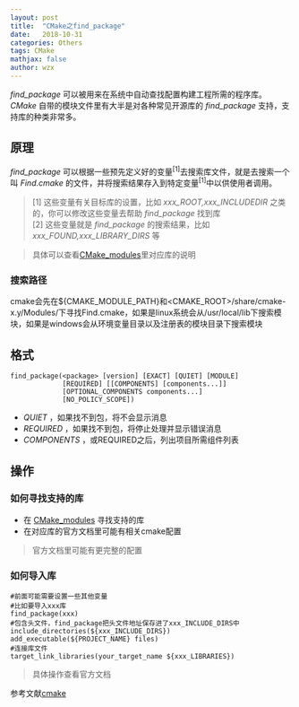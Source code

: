```yaml
---
layout: post
title:  "CMake之find_package"
date:   2018-10-31
categories: Others
tags: CMake
mathjax: false
author: wzx
---
```


*find_package* 可以被用来在系统中自动查找配置构建工程所需的程序库。*CMake* 自带的模块文件里有大半是对各种常见开源库的 *find_package* 支持，支持库的种类非常多。





## 原理
*find_package* 可以根据一些预先定义好的变量<sup>[1]</sup>去搜索库文件，就是去搜索一个叫 *Find<package>.cmake* 的文件，并将搜索结果存入到特定变量<sup>[1]</sup>中以供使用者调用。
> [1] 这些变量有关目标库的设置，比如 *xxx_ROOT,xxx_INCLUDEDIR* 之类的，你可以修改这些变量去帮助 *find_package* 找到库  
> [2] 这些变量就是 *find_package* 的搜索结果，比如 *xxx_FOUND,xxx_LIBRARY_DIRS* 等  

> 具体可以查看[CMake_modules](https://cmake.org/cmake/help/git-master/manual/cmake-modules.7.html#find-modules)里对应库的说明

### 搜索路径
cmake会先在${CMAKE_MODULE_PATH}和<CMAKE_ROOT>/share/cmake-x.y/Modules/下寻找Find<name>.cmake，如果是linux系统会从/usr/local/lib下搜索模块，如果是windows会从环境变量目录以及注册表的模块目录下搜索模块

## 格式
```
find_package(<package> [version] [EXACT] [QUIET] [MODULE]
             [REQUIRED] [[COMPONENTS] [components...]]
             [OPTIONAL_COMPONENTS components...]
             [NO_POLICY_SCOPE])
```
* *QUIET* ，如果找不到包，将不会显示消息
* *REQUIRED* ，如果找不到包，将停止处理并显示错误消息
* *COMPONENTS* ，或REQUIRED之后，列出项目所需组件列表

## 操作

### 如何寻找支持的库
* 在 [CMake_modules](https://cmake.org/cmake/help/v3.8/manual/cmake-modules.7.html#all-modules) 寻找支持的库
* 在对应库的官方文档里可能有相关cmake配置

> 官方文档里可能有更完整的配置

### 如何导入库
```
#前面可能需要设置一些其他变量
#比如要导入xxx库
find_package(xxx)
#包含头文件，find_package把头文件地址保存进了xxx_INCLUDE_DIRS中
include_directories(${xxx_INCLUDE_DIRS})
add_executable(${PROJECT_NAME} files)
#连接库文件
target_link_libraries(your_target_name ${xxx_LIBRARIES})
```
> 具体操作查看官方文档  

参考文献[cmake](https://cmake.org/cmake/help/v3.0/command/find_package.html)
